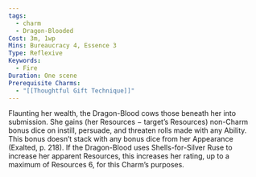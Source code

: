 ```yaml
---
tags:
  - charm
  - Dragon-Blooded
Cost: 3m, 1wp
Mins: Bureaucracy 4, Essence 3
Type: Reflexive
Keywords:
  - Fire
Duration: One scene
Prerequisite Charms:
  - "[[Thoughtful Gift Technique]]"
---
```

Flaunting her wealth, the Dragon-Blood cows those beneath her into submission. She gains (her Resources − target’s Resources) non-Charm bonus dice on instill, persuade, and threaten rolls made with any Ability. This bonus doesn’t stack with any bonus dice from her Appearance (Exalted, p. 218). If the Dragon-Blood uses Shells-for-Silver Ruse to increase her apparent Resources, this increases her rating, up to a maximum of Resources 6, for this Charm’s purposes.